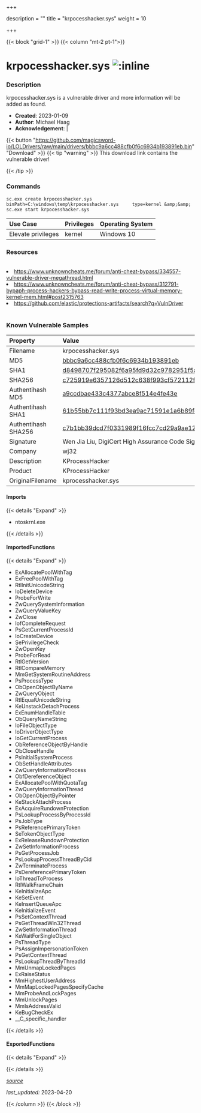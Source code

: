 +++

description = ""
title = "krpocesshacker.sys"
weight = 10

+++


{{< block "grid-1" >}}
{{< column "mt-2 pt-1">}}


# krpocesshacker.sys ![:inline](/images/twitter_verified.png) 


### Description

krpocesshacker.sys is a vulnerable driver and more information will be added as found.

- **Created**: 2023-01-09
- **Author**: Michael Haag
- **Acknowledgement**:  | [](https://twitter.com/)

{{< button "https://github.com/magicsword-io/LOLDrivers/raw/main/drivers/bbbc9a6cc488cfb0f6c6934b193891eb.bin" "Download" >}}
{{< tip "warning" >}}
This download link contains the vulnerable driver!

{{< /tip >}}

### Commands

```
sc.exe create krpocesshacker.sys binPath=C:\windows\temp\krpocesshacker.sys     type=kernel &amp;&amp; sc.exe start krpocesshacker.sys
```

| Use Case | Privileges | Operating System | 
|:---- | ---- | ---- |
| Elevate privileges | kernel | Windows 10 |

### Resources
<br>
<li><a href="https://www.unknowncheats.me/forum/anti-cheat-bypass/334557-vulnerable-driver-megathread.html">https://www.unknowncheats.me/forum/anti-cheat-bypass/334557-vulnerable-driver-megathread.html</a></li>
<li><a href="https://www.unknowncheats.me/forum/anti-cheat-bypass/312791-bypaph-process-hackers-bypass-read-write-process-virtual-memory-kernel-mem.html#post2315763">https://www.unknowncheats.me/forum/anti-cheat-bypass/312791-bypaph-process-hackers-bypass-read-write-process-virtual-memory-kernel-mem.html#post2315763</a></li>
<li><a href="https://github.com/elastic/protections-artifacts/search?q=VulnDriver">https://github.com/elastic/protections-artifacts/search?q=VulnDriver</a></li>
<br>

### Known Vulnerable Samples

| Property           | Value |
|:-------------------|:------|
| Filename           | krpocesshacker.sys |
| MD5                | [bbbc9a6cc488cfb0f6c6934b193891eb](https://www.virustotal.com/gui/file/bbbc9a6cc488cfb0f6c6934b193891eb) |
| SHA1               | [d8498707f295082f6a95fd9d32c9782951f5a082](https://www.virustotal.com/gui/file/d8498707f295082f6a95fd9d32c9782951f5a082) |
| SHA256             | [c725919e6357126d512c638f993cf572112f323da359645e4088f789eb4c7b8c](https://www.virustotal.com/gui/file/c725919e6357126d512c638f993cf572112f323da359645e4088f789eb4c7b8c) |
| Authentihash MD5   | [a9ccdbae433c4377abce8f514e4fe43e](https://www.virustotal.com/gui/search/authentihash%253Aa9ccdbae433c4377abce8f514e4fe43e) |
| Authentihash SHA1  | [61b55bb7c111f93bd3ea9ac71591e1a6b89feee1](https://www.virustotal.com/gui/search/authentihash%253A61b55bb7c111f93bd3ea9ac71591e1a6b89feee1) |
| Authentihash SHA256| [c7b1bb39dcd7f0331989f16fcc7cd29a9ae126bee47746a4be385160da3c5a29](https://www.virustotal.com/gui/search/authentihash%253Ac7b1bb39dcd7f0331989f16fcc7cd29a9ae126bee47746a4be385160da3c5a29) |
| Signature         | Wen Jia Liu, DigiCert High Assurance Code Signing CA-1, DigiCert   |
| Company           | wj32 |
| Description       | KProcessHacker |
| Product           | KProcessHacker |
| OriginalFilename  | kprocesshacker.sys |


#### Imports
{{< details "Expand" >}}
* ntoskrnl.exe

{{< /details >}}
#### ImportedFunctions
{{< details "Expand" >}}
* ExAllocatePoolWithTag
* ExFreePoolWithTag
* RtlInitUnicodeString
* IoDeleteDevice
* ProbeForWrite
* ZwQuerySystemInformation
* ZwQueryValueKey
* ZwClose
* IofCompleteRequest
* PsGetCurrentProcessId
* IoCreateDevice
* SePrivilegeCheck
* ZwOpenKey
* ProbeForRead
* RtlGetVersion
* RtlCompareMemory
* MmGetSystemRoutineAddress
* PsProcessType
* ObOpenObjectByName
* ZwQueryObject
* RtlEqualUnicodeString
* KeUnstackDetachProcess
* ExEnumHandleTable
* ObQueryNameString
* IoFileObjectType
* IoDriverObjectType
* IoGetCurrentProcess
* ObReferenceObjectByHandle
* ObCloseHandle
* PsInitialSystemProcess
* ObSetHandleAttributes
* ZwQueryInformationProcess
* ObfDereferenceObject
* ExAllocatePoolWithQuotaTag
* ZwQueryInformationThread
* ObOpenObjectByPointer
* KeStackAttachProcess
* ExAcquireRundownProtection
* PsLookupProcessByProcessId
* PsJobType
* PsReferencePrimaryToken
* SeTokenObjectType
* ExReleaseRundownProtection
* ZwSetInformationProcess
* PsGetProcessJob
* PsLookupProcessThreadByCid
* ZwTerminateProcess
* PsDereferencePrimaryToken
* IoThreadToProcess
* RtlWalkFrameChain
* KeInitializeApc
* KeSetEvent
* KeInsertQueueApc
* KeInitializeEvent
* PsSetContextThread
* PsGetThreadWin32Thread
* ZwSetInformationThread
* KeWaitForSingleObject
* PsThreadType
* PsAssignImpersonationToken
* PsGetContextThread
* PsLookupThreadByThreadId
* MmUnmapLockedPages
* ExRaiseStatus
* MmHighestUserAddress
* MmMapLockedPagesSpecifyCache
* MmProbeAndLockPages
* MmUnlockPages
* MmIsAddressValid
* KeBugCheckEx
* __C_specific_handler

{{< /details >}}
#### ExportedFunctions
{{< details "Expand" >}}

{{< /details >}}


[*source*](https://github.com/magicsword-io/LOLDrivers/tree/main/yaml/krpocesshacker.yaml)

*last_updated:* 2023-04-20








{{< /column >}}
{{< /block >}}

